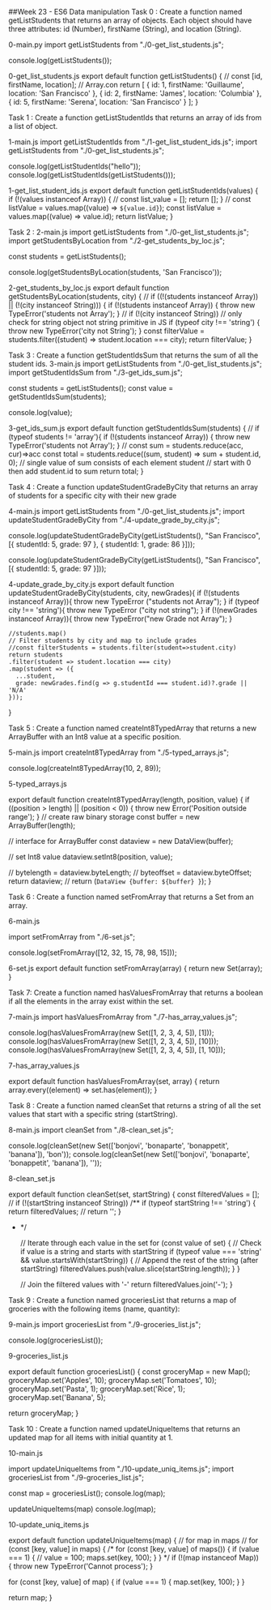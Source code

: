 ##Week 23 - ES6 Data manipulation 
Task 0 : Create a function named getListStudents that returns an array of objects.
Each object should have three attributes: id (Number), firstName (String), and location (String).

0-main.py
import getListStudents from "./0-get_list_students.js";

console.log(getListStudents());

0-get_list_students.js
export default function getListStudents() {
  // const [id, firstName, location];
  // Array.con
  return [
    { id: 1, firstName: 'Guillaume', location: 'San Francisco' },
    { id: 2, firstName: 'James', location: 'Columbia' },
    { id: 5, firstName: 'Serena', location: 'San Francisco' }
  ];
}

Task 1 : Create a function getListStudentIds that returns an array of ids from a list of object.

1-main.js
import getListStudentIds from "./1-get_list_student_ids.js";
import getListStudents from "./0-get_list_students.js";

console.log(getListStudentIds("hello"));
console.log(getListStudentIds(getListStudents()));

1-get_list_student_ids.js
export default function getListStudentIds(values) {
  if (!(values instanceof Array)) {
    // const list_value = [];
    return [];
  }
  // const listValue = values.map((value) => `${value.id}`);
  const listValue = values.map((value) => value.id);
  return listValue;
}

Task 2 : 
2-main.js
import getListStudents from "./0-get_list_students.js";
import getStudentsByLocation from "./2-get_students_by_loc.js";

const students = getListStudents();

console.log(getStudentsByLocation(students, 'San Francisco'));

2-get_students_by_loc.js
export default function getStudentsByLocation(students, city) {
  // if ((!(students instanceof Array)) || (!(city instanceof String))) {
  if (!(students instanceof Array)) {
    throw new TypeError('students not Array');
  }
  // if (!(city instanceof String))  // only check for string object not string primitive in JS 
  if (typeof city !== 'string') {
    throw new TypeError('city not String');
  }
  const filterValue = students.filter((student) => student.location === city);
  return filterValue;
}

Task 3 : Create a function getStudentIdsSum that returns the sum of all the student ids.
3-main.js
import getListStudents from "./0-get_list_students.js";
import getStudentIdsSum from "./3-get_ids_sum.js";

const students = getListStudents();
const value = getStudentIdsSum(students);

console.log(value);

3-get_ids_sum.js
export default function getStudentIdsSum(students) {
  // if (typeof students != 'array'){
  if (!(students instanceof Array)) {
    throw new TypeError('students not Array');
  }
  // const sum = students.reduce(acc, cur)=>acc
  const total = students.reduce((sum, student) => sum + student.id, 0);
  // single value of sum consists of each element student
  // start with 0 then add student.id to sum
  return total;
}

Task 4 : Create a function updateStudentGradeByCity that returns an array of students for a specific city with their new grade

4-main.js
import getListStudents from "./0-get_list_students.js";
import updateStudentGradeByCity from "./4-update_grade_by_city.js";

console.log(updateStudentGradeByCity(getListStudents(), "San Francisco", [{ studentId: 5, grade: 97 }, { studentId: 1, grade: 86 }]));

console.log(updateStudentGradeByCity(getListStudents(), "San Francisco", [{ studentId: 5, grade: 97 }]));

4-update_grade_by_city.js
export default function updateStudentGradeByCity(students, city, newGrades){
    if (!(students instanceof Array)){
        throw new TypeError ("students not Array");
    }
    if (typeof city !== 'string'){
        throw new TypeError ("city not string");
    }
    if (!(newGrades instanceof Array)){
        throw new TypeError("new Grade not Array");
    }

    //students.map()
    // Filter students by city and map to include grades
    //const filterStudents = students.filter(student=>student.city)
    return students
    .filter(student => student.location === city)
    .map(student => ({
      ...student,
      grade: newGrades.find(g => g.studentId === student.id)?.grade || 'N/A'
    }));
    
}

Task 5 : Create a function named createInt8TypedArray that returns a new ArrayBuffer with an Int8 value at a specific position.

5-main.js
import createInt8TypedArray from "./5-typed_arrays.js";

console.log(createInt8TypedArray(10, 2, 89));

5-typed_arrays.js

export default function createInt8TypedArray(length, position, value) {
  if ((position > length) || (position < 0)) {
    throw new Error('Position outside range');
  }
  // create raw binary storage
  const buffer = new ArrayBuffer(length);

  // interface for ArrayBuffer
  const dataview = new DataView(buffer);

  // set Int8 value
  dataview.setInt8(position, value);

  // bytelength = dataview.byteLength;
  // byteoffset = dataview.byteOffset;
  return dataview;
  // return (`DataView {buffer: ${buffer} }`);
}

Task 6 : Create a function named setFromArray that returns a Set from an array.

6-main.js

import setFromArray from "./6-set.js";

console.log(setFromArray([12, 32, 15, 78, 98, 15]));

6-set.js
export default function setFromArray(array) {
  return new Set(array);
}

Task 7: Create a function named hasValuesFromArray that returns a boolean if all the elements in the array exist within the set.

7-main.js
import hasValuesFromArray from "./7-has_array_values.js";

console.log(hasValuesFromArray(new Set([1, 2, 3, 4, 5]), [1]));
console.log(hasValuesFromArray(new Set([1, 2, 3, 4, 5]), [10]));
console.log(hasValuesFromArray(new Set([1, 2, 3, 4, 5]), [1, 10]));

7-has_array_values.js

export default function hasValuesFromArray(set, array) {
  return array.every((element) => set.has(element));
}

Task 8 : Create a function named cleanSet that returns a string of all the set values that start with a specific string (startString).

8-main.js
import cleanSet from "./8-clean_set.js";

console.log(cleanSet(new Set(['bonjovi', 'bonaparte', 'bonappetit', 'banana']), 'bon'));
console.log(cleanSet(new Set(['bonjovi', 'bonaparte', 'bonappetit', 'banana']), ''));

8-clean_set.js

export default function cleanSet(set, startString) {
  const filteredValues = [];
  // if (!(startString instanceof String))
  /**
  if (typeof startString !== 'string') {
    return filteredValues;
    // return '';
  }
* */

  // Iterate through each value in the set
  for (const value of set) {
    // Check if value is a string and starts with startString
    if (typeof value === 'string' && value.startsWith(startString)) {
      // Append the rest of the string (after startString)
      filteredValues.push(value.slice(startString.length));
    }
  }

  // Join the filtered values with '-'
  return filteredValues.join('-');
}

Task 9 : Create a function named groceriesList that returns a map of groceries with the following items (name, quantity):

9-main.js
import groceriesList from "./9-groceries_list.js";

console.log(groceriesList());

9-groceries_list.js

export default function groceriesList() {
  const groceryMap = new Map();
  groceryMap.set('Apples', 10);
  groceryMap.set('Tomatoes', 10);
  groceryMap.set('Pasta', 1);
  groceryMap.set('Rice', 1);
  groceryMap.set('Banana', 5);

  return groceryMap;
}

Task 10 : Create a function named updateUniqueItems that returns an updated map for all items with initial quantity at 1.

10-main.js

import updateUniqueItems from "./10-update_uniq_items.js";
import groceriesList from "./9-groceries_list.js";

const map = groceriesList();
console.log(map);

updateUniqueItems(map)
console.log(map);

10-update_uniq_items.js

export default function updateUniqueItems(map) {
  // for map in maps
  // for (const [key, value] in maps) {
/* for (const [key, value] of maps()) {
  if (value === 1) {
      // value = 100;
      maps.set(key, 100);
    }
  } */
  if (!(map instanceof Map)) {
    throw new TypeError('Cannot process');
  }

  for (const [key, value] of map) {
    if (value === 1) {
      map.set(key, 100);
    }
  }

  return map;
}